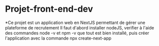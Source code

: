 # Projet-front-end-dev
*Ce projet est un application web en NextJS permettant de gérer une plateforme de recrutement
Il faut d'abord installer nodeJS, verifier à l'aide des commandes node -v et npm -v que tout est bien installé, puis créer l'application avec la commande npx create-next-app
